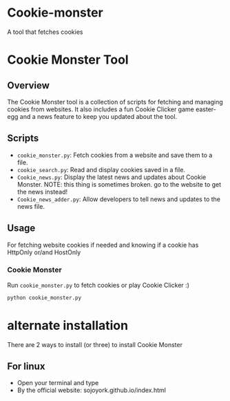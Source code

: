 # Cookie-monster
A tool that fetches cookies

# Cookie Monster Tool

## Overview

The Cookie Monster tool is a collection of scripts for fetching and managing cookies from websites. It also includes a fun Cookie Clicker game easter-egg and a news feature to keep you updated about the tool.

## Scripts

- `cookie_monster.py`: Fetch cookies from a website and save them to a file.
- `cookie_search.py`: Read and display cookies saved in a file.
- `Cookie_news.py`: Display the latest news and updates about Cookie Monster. NOTE: this thing is sometimes broken. go to the website to get the news instead!
- `Cookie_news_adder.py`: Allow developers to tell news and updates to the news file.

## Usage
For fetching website cookies if needed and knowing if a cookie has HttpOnly or/and HostOnly 

### Cookie Monster

Run `cookie_monster.py` to fetch cookies or play Cookie Clicker :)

```sh
python cookie_monster.py
```
# alternate installation
There are 2 ways to install (or three) to install Cookie Monster
## For linux
- Open your terminal and type
- By the official website: sojoyork.github.io/index.html
